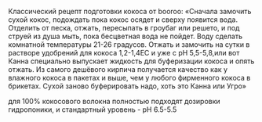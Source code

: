 Классический рецепт подготовки кокоса от booroo: «Сначала замочить сухой кокос, подождать пока кокос осядет и сверху появится вода. Отделить от песка, отжать, пересыпать в гроубаг или решето, и под струей из душа мыть, пока бесцветная вода не пойдет. Воду сделать комнатной температуры 21-26 градусов. Отжать и замочить на сутки в растворе удобрений для кокоса 1,2-1,4ЕС и уже с рН 5,5-5,8,или вот Канна специально выпускает жидкость для буферизации кокоса и опять отжать. Из самого дешёвого кирпича получается качество как у влажного кокоса в пакетах и выше, чем у любого фирменного кокоса в брикетах. Сухой заново буферировать надо, хоть это Канна или Угро»

для 100% кокосового волокна полностью подходят дозировки гидропоники, и стандартный уровень  - pH 6.5-5.5